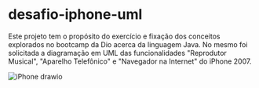 ﻿# desafio-iphone-uml

Este projeto tem o  propósito do exercício e fixação dos conceitos explorados no bootcamp da Dio acerca da linguagem Java. No mesmo foi solicitada a diagramação em UML das funcionalidades "Reprodutor Musical", "Aparelho Telefônico" e "Navegador na Internet" do iPhone 2007.



![iPhone drawio](https://github.com/user-attachments/assets/0eeb7310-cb31-4826-bfbf-de29886843c3)
